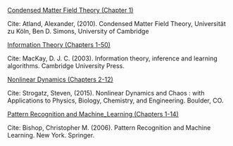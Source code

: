 <ins>Condensed Matter Field Theory (Chapter 1)</ins>

Cite: Atland, Alexander, (2010). Condensed Matter Field Theory, Universität zu Köln, Ben D. Simons, University of Cambridge

<ins>Information Theory (Chapters 1-50)</ins>

Cite: MacKay, D. J. C. (2003). Information theory, inference and learning algorithms. Cambridge University Press.

<ins>Nonlinear Dynamics (Chapters 2-12)</ins>

Cite: Strogatz, Steven, (2015). Nonlinear Dynamics and Chaos : with Applications to Physics, Biology, Chemistry, and Engineering. Boulder, CO.

<ins>Pattern Recognition and Machine_Learning (Chapters 1-14)</ins>
  
Cite: Bishop, Christopher M. (2006). Pattern Recognition and Machine Learning. New York.  Springer.
